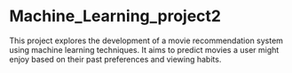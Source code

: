 # Machine_Learning_project2
This project explores the development of a movie recommendation system using machine learning techniques. It aims to predict movies a user might enjoy based on their past preferences and viewing habits.
